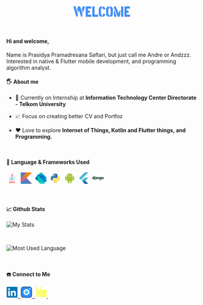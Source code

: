 <div><p align="center"><img width="30%" src="./assets/welcome_logo.png" /></p></div>
<br />

#### Hi and welcome,
Name is Prasidya Pramadresana Saftari, but just call me Andre or Andzzz. 
Interested in native & Flutter mobile development, and programming algorithm analyst.
<br />

#### 🖐 About me 

* 💼 Currently on Internship at **Information Technology Center Directorate - Telkom University**

* 📈 Focus on creating better CV and Portfoz

* ❤️ Love to explore **Internet of Things, Kotlin and Flutter things, and Programming.** 
<br />

#### 🔑 Language & Frameworks Used 

<div>
  <img src="https://github.com/devicons/devicon/blob/master/icons/java/java-original-wordmark.svg" title="Java" alt="Java" width="30" height="30"/>&nbsp; 
  <img src="https://github.com/devicons/devicon/blob/master/icons/kotlin/kotlin-original.svg" title="Kotlin" alt="Kotlin" width="30" height="30"/>&nbsp; 
  <img src="https://github.com/devicons/devicon/blob/master/icons/dart/dart-original.svg" title="Dart" alt="Dart" width="30" height="30"/>&nbsp; 
  <img src="https://github.com/devicons/devicon/blob/master/icons/python/python-original.svg" title="Python" alt="Python" width="30" height="30"/>&nbsp;
  <img src="https://github.com/devicons/devicon/blob/master/icons/android/android-original.svg" title="Android" alt="Android" width="30" height="30"/>&nbsp; 
  <img src="https://github.com/devicons/devicon/blob/master/icons/flutter/flutter-original.svg" title="Flutter" alt="Flutter" width="30" height="30"/>&nbsp; 
  <img src="https://github.com/devicons/devicon/blob/master/icons/django/django-plain-wordmark.svg" title="Python" alt="Python" width="30" height="30"/>&nbsp;
</div>

<br />
<br />

#### 📈 Github Stats 

![My Stats](https://github-readme-stats.vercel.app/api?username=andresaftari&show_icons=true&layout=compact)

<br />

![Most Used Language](https://github-readme-stats.vercel.app/api/top-langs/?username=andresaftari&layout=compact)

<br />

#### ☎️ Connect to Me 

<div>
  <a href="https://linkedin.com/in/prasidya-pramadresana-saftari/">
    <img src="https://github.com/devicons/devicon/blob/master/icons/linkedin/linkedin-original.svg" title="Linkedin" alt="Linkedin" width="30" height="30"/>&nbsp; 
  </a>
  <a href="https://instagram.com/andresaftari/">
    <img src="https://github.com/andresaftari/andresaftari/blob/master/assets/instagram.svg" title="Instagram" alt="Instagram" width="30" height="30"/>&nbsp; 
  </a>
  <a href="https://andresaftari.medium.com/">
    <img src="https://github.com/andresaftari/andresaftari/blob/master/assets/medium.svg" title="Medium" alt="Medium" width="30" height="30"/>&nbsp; 
  </a>
</div>

